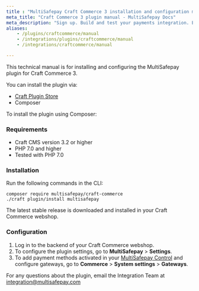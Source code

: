 ```yaml
---
title : "MultiSafepay Craft Commerce 3 installation and configuration manual"
meta_title: "Craft Commerce 3 plugin manual - MultiSafepay Docs"
meta_description: "Sign up. Build and test your payments integration. Explore our products and services. Use our API Reference, SDKs, and wrappers. Get support."
aliases: 
    - /plugins/craftcommerce/manual
    - /integrations/plugins/craftcommerce/manual
    - /integrations/craftcommerce/manual

---
```


This technical manual is for installing and configuring the MultiSafepay plugin for Craft Commerce 3.

You can install the plugin via:

+ [Craft Plugin Store](https://plugins.craftcms.com/multisafepay)
+ Composer

To install the plugin using Composer:

### Requirements
- Craft CMS version 3.2 or higher
- PHP 7.0 and higher
- Tested with PHP 7.0 

### Installation
Run the following commands in the CLI:

```
composer require multisafepay/craft-commerce
./craft plugin/install multisafepay
```

The latest stable release is downloaded and installed in your Craft Commerce webshop.

### Configuration
1. Log in to the backend of your Craft Commerce webshop.
2. To configure the plugin settings, go to **MultiSafepay** > **Settings**.  
3. To add payment methods activated in your [MultiSafepay Control](https://merchant.multisafepay.com) and configure gateways, go to **Commerce** > **System settings** > **Gateways**.  
  
For any questions about the plugin, email the Integration Team at <integration@multisafepay.com>
